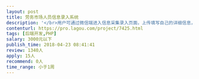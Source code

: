 ```yaml
---                
layout: post       
title: 劳务市场人员信息录入系统           
description: '</br>用户可通过微信端进入信息采集录入页面，上传填写自己的详细信息，后台管理员可查看修改人员信息，管理员不止一位</br>'     
contenturl: https://pro.lagou.com/project/7425.html      
tags: [后端开发,PHP]            
salary: 3000元以下          
publish_time: 2018-04-23 08:41:41         
review: 1340人                   
apply: 15人                   
recommend: 0人                   
time_range: 小于1周              
---                 
```

